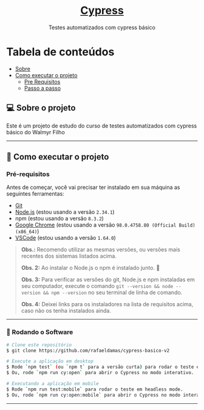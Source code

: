 <h1 align="center">
    <a href="https://pt-br.reactjs.org/">Cypress</a>
</h1>
<p align="center">Testes automatizados com cypress básico</p>

Tabela de conteúdos
=================
<!--ts-->
   * [Sobre](#-Sobre-o-projeto)
   * [Como executar o projeto](#-como-executar-o-projeto)
      * [Pre Requisitos](#user-content--pre-requisitos)
      * [Passo a passo](#user-content--rodando-o-roftware)
<!--te-->

## 💻 Sobre o projeto

Este é um projeto de estudo do curso de testes automatizados com cypress básico do Walmyr Filho

---

## 🚀 Como executar o projeto

### Pré-requisitos

Antes de começar, você vai precisar ter instalado em sua máquina as seguintes ferramentas:
- [Git](https://git-scm.com)
- [Node.js](https://nodejs.org/en/) (estou usando a versão `2.34.1`)
- npm (estou usando a versão `8.3.2`)
- [Google Chrome](https://www.google.com/intl/pt_br/chrome/) (estou usando a versão `98.0.4758.80 (Official Build) (x86_64)`)
- [VSCode](https://code.visualstudio.com/) (estou usando a versão `1.64.0`)

> **Obs.:** Recomendo utilizar as mesmas versões, ou versões mais recentes dos sistemas listados acima.
>
> **Obs. 2:** Ao instalar o Node.js o npm é instalado junto. 🎉
>
> **Obs. 3:** Para verificar as versões do git, Node.js e npm instaladas em seu computador, execute o comando `git --version && node --version && npm --version` no seu terminal de linha de comando.
>
> **Obs. 4:** Deixei links para os instaladores na lista de requisitos acima, caso não os tenha instalados ainda.

___
### 🎲 Rodando o Software

```bash
# Clone este repositório
$ git clone https://github.com/rafaeldamas/cypress-basico-v2

# Execute a aplicação em desktop
$ Rode `npm test` (ou `npm t` para a versão curta) para rodar o teste em headless mode. 
$ Ou, rode `npm run cy:open` para abrir o Cypress no modo interativo. 

# Executando a aplicação em mobile
$ Rode `npm run test:mobile` para rodar o teste em headless mode. 
$ Ou, rode `npm run cy:open:mobile` para abrir o Cypress no modo interativo.
```

---
